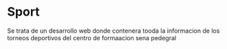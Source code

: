 # Sport
Se trata de un desarrollo web donde contenera tooda la informacion de los torneos deportivos del centro de formaacion sena pedegral
